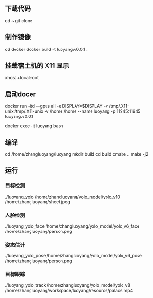 ## 下载代码
cd ~
git clone 

## 制作镜像
cd docker
docker build -t luoyang:v0.0.1 .

## 挂载宿主机的 X11 显示
xhost +local:root  
## 启动docer
docker run -itd --gpus all -e DISPLAY=$DISPLAY -v /tmp/.X11-unix:/tmp/.X11-unix -v /home:/home --name luoyang -p 11945:11945 luoyang:v0.0.1

docker exec -it luoyang bash

## 编译
cd /home/zhangluoyang/luoyang
mkdir build
cd build
cmake ..
make -j2
## 运行
### 目标检测
./luoyang_yolo /home/zhangluoyang/yolo_model/yolo_v10 /home/zhangluoyang/sheet.jpeg
### 人脸检测
./luoyang_yolo_face /home/zhangluoyang/yolo_model/yolo_v6_face /home/zhangluoyang/person.png
### 姿态估计
./luoyang_yolo_pose /home/zhangluoyang/yolo_model/yolo_v6_pose /home/zhangluoyang/person.png
### 目标跟踪
./luoyang_yolo_track /home/zhangluoyang/yolo_model/yolo_v8 /home/zhangluoyang/workspace/luoyang/resource/palace.mp4


